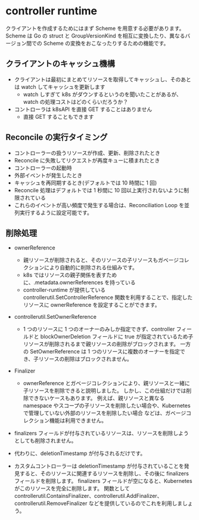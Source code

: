 # controller runtime

クライアントを作成するためにはまず Scheme を用意する必要があります。
Scheme は Go の struct と GroupVersionKind を相互に変換したり、異なるバージョン間での Scheme の変換をおこなったりするための機能です。

## クライアントのキャッシュ機構

- クライアントは最初にまとめてリソースを取得してキャッシュし、そのあとは watch してキャッシュを更新します
  - watch しすぎて k8s がダウンするというのを聞いたことがあるが、watch の処理コストはどのくらいだろうか？
- コントローラは k8sAPI を直接 GET することはありません
  - 直接 GET することもできます

## Reconcile の実行タイミング

- コントローラーの扱うリソースが作成、更新、削除されたとき
- Reconcile に失敗してリクエストが再度キューに積まれたとき
- コントローラーの起動時
- 外部イベントが発生したとき
- キャッシュを再同期するとき(デフォルトでは 10 時間に 1 回)
- Reconcile 処理はデフォルトでは 1 秒間に 10 回以上実行されないように制限されている
- これらのイベントが高い頻度で発生する場合は、Reconciliation Loop を並列実行するように設定可能です。

## 削除処理

- ownerReference
  - 親リソースが削除されると、そのリソースの子リソースもガベージコレクションにより自動的に削除される仕組みです。
  - k8s ではリソースの親子関係を表すために、.metadata.ownerReferences を持っている
  - controller-runtime が提供している controllerutil.SetControllerReference 関数を利用することで、指定したリソースに ownerReference を設定することができます。
- controllerutil.SetOwnerReference

  - 1 つのリソースに 1 つのオーナーのみしか指定できず、controller フィールドと blockOwnerDeletion フィールドに true が指定されているため子リソースが削除されるまで親リソースの削除がブロックされます。 一方の SetOwnerReference は 1 つのリソースに複数のオーナーを指定でき、子リソースの削除はブロックされません。

- Finalizer
  - ownerReference とガベージコレクションにより、親リソースと一緒に子リソースを削除できると説明しました。 しかし、この仕組だけでは削除できないケースもあります。 例えば、親リソースと異なる namespace やスコープの子リソースを削除したい場合や、Kubernetes で管理していない外部のリソースを削除したい場合 などは、ガベージコレクション機能は利用できません。
- finalizers フィールドが付与されているリソースは、リソースを削除しようとしても削除されません。
- 代わりに、deletionTimestamp が付与されるだけです。
- カスタムコントローラーは deletionTimestamp が付与されていることを発見すると、そのリソースに関連するリソースを削除し、その後に finalizers フィールドを削除します。 finalizers フィールドが空になると、Kubernetes がこのリソースを完全に削除します。
  関数として controllerutil.ContainsFinalizer、controllerutil.AddFinalizer、controllerutil.RemoveFinalizer などを提供しているのでこれを利用しましょう。
